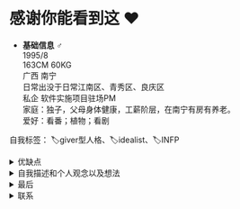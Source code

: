 #  感谢你能看到这 ♥️ 

 *  **基础信息**
    ♂️   
    1995/8   
    163CM 60KG   
    广西   南宁    
    日常出没于日常江南区、青秀区、良庆区   
    私企 软件实施项目驻场PM   
    家庭：独子，父母身体健康，工薪阶层，在南宁有房有养老。   
    爱好：看番；植物；看剧   

自我标签： 🏷️giver型人格、🏷️idealist、🏷️INFP


<details>
<summary> 优缺点 </summary>

 *  **先说我的缺点**  
   正如个人资料写的，我身高不高；我外貌一般还不会穿搭，不过对于穿搭我听劝；对于自己认为正确的事有着坚定的信念，不容易被说服，理想主义倾向，也因为理想主义我觉得我心理年龄会比我实际年龄要年轻，这也是希望另一半比我小的主要原因；还有就是从小成长环境很少得到鼓励性反馈，导致的信心不足，所以容易受到周围人影响，例如尝试过很多次改变发型，每次改变往往受到一两个周围人的负面评价影响，最终还是变回原来的样子；还有我大概是有“昆虫恐惧症”，跟齐木楠雄一样，几乎所有昆虫都会让我觉得恶心，包括蝴蝶在内，南方有蟑螂嘛，我遇到都是开门赶走，不打，所以真的遇到蟑螂的话要么能够开门赶走，要么就抱一起瑟瑟发抖吧。（主要恶心的是带翅膀并且幼虫不是在水里面的昆虫。蜘蛛蜻蜓那种不怕）

*  **再说个人觉得算是优点的地方**  
   也正因为理想主义，所以我承诺的事情总会拼尽全力以说到做到，无论什么原因如果做不到我会有强烈的背德感；待人也比较真诚，不会从坏的方向去揣测他人；我还是挺乐于助人的，找我帮忙肯定是能帮就帮，也不怕麻烦；工作以后因为现在是做PM，所以相比以前更有逻辑性，也更细心了。
</details>


<details>
<summary>自我描述和个人观念以及想法</summary>

*  **性格**  
   说实话，我并不能清楚的认识到我自己是个什么样性格的人，不过我是希望自己能像夏目贵志那样温柔。我脾气应该还可以，虽然有时候会因为激动声音变大，但我并不是在生气，就算生气了也容易消气，我也不骂人，打游戏就算被坑也基本不会骂人。比较感性，共情能力比较强所以泪点低 。

 
 *  **个人生活**  
   饮食，哪里的饮食都能接受，但是也会挑食，虽然自己不太会做菜，但是我还挺喜欢做菜的，因为目前大部分时间还是住父母家，每次辛苦做出来的菜，只能收获我爸‘吃了想吐’‘难吃死了’等消极评价，极大打击积极性，之后发誓再也不在家里做吃的了，自己住的情况会想要自己做，目前我只会跟着B站学做一些小甜点，虽然除了蛋挞以外的都不怎么成功就是了；不能吸烟，闻到烟味会难受，会喝酒，但平常不会主动去喝酒，需要喝酒的场合我也能把握好酒量保持清醒状态，所以即使在喝酒“公文包”出名的广西我也没有喝醉过；睡觉不打呼噜，作息非常灵活，可以天天熬夜两点，也可以11点就睡，一般工作日中午会睡一小时左右的午觉。
 
*  **学习工作和生活**  
   我觉得人活着为了快乐，但大部分的工作是没办法带来想要的快乐，尽管我现在的工作挺轻松的，但也是不能给我带来快乐；下班后的生活我可以自由支配，并从中获取快乐，在寻求工作与生活平衡的过程中，我更倾向于生活，喜欢更自由更潇洒一点，我是个不会疯狂内卷但是也不会躺平的人，现在提升自己不失去社会价值的同时也会放松自己享受生活；从小学习就是保持在中游水平，不会给自己施加太多压力，也不会完全放纵，维持在一定的范围；个人定位就是能让自己在前50%就够了，这样能让我过得很开心很自在。
 
*  **意见分歧**  
   如果有矛盾无论孰是孰非，我会主动和好，并做出一定程度的妥协让步，会主动和好，我能接受给予对方适当的冷静时间，但不接受冷暴力，绝对不接受动不动就玩消失；我认为即便有一些分歧也不要逃避沟通，少一些搪塞,多一些倾听，分歧和矛盾都可以通过沟通来解决，沟通出一个彼此接受的方案，和好时候，问题就能够得到全部解决，过后就不再允许翻旧账；我属于那种记好不记仇，事情解决了就是解决了，不接受“每个瞬间的爆发,都源于过去的日积月累”一类的说法。

*  **面对差异**  
   我认为两个人之间存在差异很正常，在基础观念一致的情况下，愿意彼此分享以及倾听对方的想法就没问题；小时候我曾认为只有兴趣爱好相同的人才会成为朋友，现在发现其实只要三观基本一致，有没有共同爱好并没有很大影响，且有时候反而因为有不同的爱好，不同的经历，在沟通交流过程中还会感到新奇，毕竟有时候不同的爱好可能只是自己之前没接触过；（我不会，但愿意学/我不喜欢，但愿意接受）我会觉得这样的相处方式会更浪漫；话说回来要是两个人有更多的共同的爱好更好，这样也会有更多的共同话题，也可以有很多事情可以一同去做。

*  **周末假期计划**  
   我也不是很宅的人，只要有空闲时间且能约到人，我就会选择出去玩，但我不喜欢为了去玩而去玩，那样会像做任务一样很累；在相处初期我希望能够经常见面，可以一起去逛逛博物馆、公园、美术馆之类的，或者去做对方感兴趣、想做的的事情。恋爱后我希望可以一起更多的出去玩，一起创造属于彼此的美好回忆。

*  **回复信息**  
   看到未读消息的红点就会想消灭掉，对于所有人来说我都是看到就回信息。如果自己的信息迟迟得不到回应我大概率会很抓狂，不过真的是自己有其他的事情，自己很忙的话我也完全可以理解，在相处中我是个话痨也很粘人，这点希望对方可以受得了。

*  **公开关系**  
   我认为只要正式确认恋爱关系一个月内就应该公开，将另一半介绍给亲戚朋友，不能接受藏着掖着。

*  **查看电子设备**  
   就算是情侣也不允许对方在不知情或者不同意的情况下查看手机和电脑等私密信息，无论如何个人隐私还是要有的。知情且不胁迫的情况下做什么都没问题。

*  **消费观**  
   不超前消费，我秉承着什么样的收入水平对应什么样的消费水平的观念（我认为消费水平须以经济收入水平为前提），在自己留够一定的备用金情况下，遇到喜欢会果断买，即使买了以后后悔，也不想因为犹豫错过而感到遗憾；不过总的来说我对于消费还是比较理性的。此外我很喜欢尝试新鲜事物，因为别人的信息只能作为参考，不能作为决策的依据，不亲身体验不能得知对于自己而言事物的好坏。


*  **恋爱观**  
   我觉得恋爱最重要就是真诚，我会先把自己条件以及恋爱观摆明，我希望在一起是建立在你接受我的条件，并且和我观念一致或是同意我的观点的情况下；我是会越爱越深的人，一旦恋爱我就会认真对待这份感情，所以我不能接受以试一试的心态发展恋人关系；人无完人，我觉得恋爱中最重要的是：“纵使觉得对方有不好的地方，也能够发现对方的闪光点，予以肯定、相互欣赏、提供情绪支持”；这个世界很残酷，但是只要有一个坚定的伙伴就不会孤单，我所希望的恋爱是两个人能够在任何情况下坚定的选择对方，信任对方，成为彼此的依靠；我不寻求完美或者各项都能互补的另一半，也许对于我来说那样的人可能根本不存在，我寻求的是观念大体一致，自己能够接受，能够共同走进人生下一阶段的人。在此基础上我更看重的是能否相互提供情绪价值，毕竟想要的物质价值大家自己都可以去挣嘛，至于没有提到的其他条件因素都不在我考虑范围内，因为我觉得那些长远来说或多或少都是可以改变的，毕竟未来的事什么都说不准。


 *  **婚姻观**  
   在我看来结婚证是对两个人的爱情许下一生一世承诺的象征。我觉得是两个人一起经历许多事情，彼此确认余生也想要相伴左右才会选择步入婚姻 。因为我们无法选择原生家庭，伴侣是唯一自己能够选择的家庭成员，贸然领证是对双方感情的不负责任；还有就是我觉得订婚后领证前有必要婚前同居，因为恋爱中大部分情况下都不能完全了解对方生活习惯等情况，婚前同居可以了解并确认对方的生活习惯。


 *  **家庭观**  
   对于家庭我的看法是：两个人结婚以后，就由两个独立家庭变成了三个有关联的家庭；当父母都健在的情况下同住我担心会因为“代际冲突”从而引发一些问题，因此，我倾向于不与任何一方的父母长期同住，我父母在市区内有自己的住房，我希望对方父母最好也是在广西区内，这样我们能够经常走动方便照顾父母，不过不在也没关系，给予更多关心以平衡因为距离产生的影响就好了；如果未来父母其中一位不在了，而剩下一位不能很好照顾自己的情况，作为独子我觉得应该尽到作为儿女照顾的责任，这情况就可以与父母住一起。


*  **养育后代**  
   我的原生家庭虽算不上富裕但幸福融洽，我是在父母的爱中降生并成长于这个世界上的。生育是两个人一个家庭的事，所以在双方都准备好以后，我是想要将父母给到我的这份爱继续传承下去，我希望我的伴侣也能有相同的想法，我觉得这份爱可以浓缩，不希望断绝。对于养育，我父母有做得好的地方也有做得不好的地方，正因为我经历过，所以我相信我可以做得更好。话说回来我私心上是非常想要个可爱的女儿，关于姓氏的话只要名字好听倒不介意跟谁姓。最后生育是家庭的选择作为家庭成员我肯定会做好应尽的责任这完全不用担心。


*  **理想主义**  
   我虽然历经社会的毒打，但依然心怀理想。正因为理想主义所以我拥有比较强的同理心，能够批判性思考，说到做到，拥有强烈的道德感与责任感，综上原因所以我目前并不打算改，也许以后也不会改。引用 《葬送的芙莉莲》的一段话：（其实我的内心  从小时候开始就几乎没有改变  只是以理想的大人为目标 装出大人的样子 不断积累到现在而已 我到死前应该都会继续装出大人的样子吧 ）
</details>

<details>
<summary>最后</summary>
   我觉得 我们每一个人，其实都非常渴望被看到，让别人知道自己是多么与众不同的，自己是一个具有独特特征的个体。我写了这么多的原因，正是希望这些文字能让你看到我所具备的独特之处，如果我的这些特质恰好能吸引你，同时你的特质也能吸引我，那么你就是我所寻找的最理想的另一半。
</details>

<details>
<summary> 联系 </summary>
    
QQ：tencent://AddContact/?fromId=45&fromSubId=1&subcmd=all&uin=888888888
微博：https://weibo.com/u/5966539512
B站：https://space.bilibili.com/3987497
   
</details>
